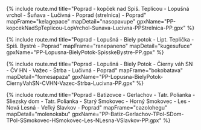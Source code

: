 {% 
    include route.md 
    title="Poprad - kopček nad Spiš. Teplicou - Lopušná vrchol - Šuňava - Lučivná - Poprad (strelnica) - Poprad"
    mapFrame="kelagepace"
    mapDetail="nasopavupe"
    gpxName="PP-kopcekNadSpTeplicou-LopVrchol-Sunava-Lucivna-PPStrelnica-PP.gpx"
%}

{% 
    include route.md 
    title="Poprad - Lopušná - Biely potok - Lipt. Teplička - Spiš. Bystré - Poprad"
    mapFrame="ranepaneno"
    mapDetail="kugesufuce"
    gpxName="PP-Lopusna-BielyPotok-SpisskeBystre-PP.gpx"
%}

{% 
    include route.md 
    title="Poprad - Lopušná - Biely Potok - Čierny váh SN - ČV HN - Važec - Štrba - Lučivná - Poprad"
    mapFrame="bokobatava"
    mapDetail="fomesapaza"
    gpxName="PP-Lopusna-BielyPotok-CiernyVahSN-CVHN-Vazec-Strba-Lucivna-PP.gpx"
%}

{% 
    include route.md 
    title="Poprad - Batizovce - Gerlachov - Tatr. Polianka - Sliezsky dom - Tatr. Polianka - Starý Smokovec - Horný Smokovec - Les - Nová Lesná - Veľký Slavkov - Poprad"
    mapFrame="cazolohegu"
    mapDetail="molenokabu"
    gpxName="PP-Batiz-Gerlachov-TPol-SDom-TPol-SSmokovec-HSmokovec-Les-NLesna-VSlavkov-PP.gpx"
%}